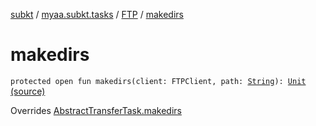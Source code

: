 [subkt](../../index.md) / [myaa.subkt.tasks](../index.md) / [FTP](index.md) / [makedirs](./makedirs.md)

# makedirs

`protected open fun makedirs(client: FTPClient, path: `[`String`](https://kotlinlang.org/api/latest/jvm/stdlib/kotlin/-string/index.html)`): `[`Unit`](https://kotlinlang.org/api/latest/jvm/stdlib/kotlin/-unit/index.html) [(source)](https://github.com/Myaamori/SubKt/blob/0.1.11/src/main/kotlin/myaa/subkt/tasks/tasks.kt#L1830)

Overrides [AbstractTransferTask.makedirs](../-abstract-transfer-task/makedirs.md)

